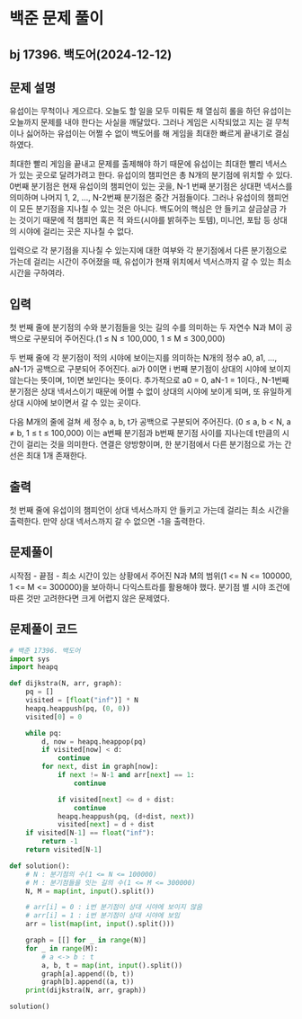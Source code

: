 # 백준 문제 풀이

## bj 17396. 백도어(2024-12-12)

## 문제 설명

유섭이는 무척이나 게으르다. 오늘도 할 일을 모두 미뤄둔 채 열심히 롤을 하던 유섭이는 오늘까지 문제를 내야 한다는 사실을 깨달았다. 그러나 게임은 시작되었고 지는 걸 무척이나 싫어하는 유섭이는 어쩔 수 없이 백도어를 해 게임을 최대한 빠르게 끝내기로 결심하였다.

최대한 빨리 게임을 끝내고 문제를 출제해야 하기 때문에 유섭이는 최대한 빨리 넥서스가 있는 곳으로 달려가려고 한다. 유섭이의 챔피언은 총 N개의 분기점에 위치할 수 있다. 0번째 분기점은 현재 유섭이의 챔피언이 있는 곳을, N-1 번째 분기점은 상대편 넥서스를 의미하며 나머지 1, 2, ..., N-2번째 분기점은 중간 거점들이다. 그러나 유섭이의 챔피언이 모든 분기점을 지나칠 수 있는 것은 아니다. 백도어의 핵심은 안 들키고 살금살금 가는 것이기 때문에 적 챔피언 혹은 적 와드(시야를 밝혀주는 토템), 미니언, 포탑 등 상대의 시야에 걸리는 곳은 지나칠 수 없다.

입력으로 각 분기점을 지나칠 수 있는지에 대한 여부와 각 분기점에서 다른 분기점으로 가는데 걸리는 시간이 주어졌을 때, 유섭이가 현재 위치에서 넥서스까지 갈 수 있는 최소 시간을 구하여라.

## 입력

첫 번째 줄에 분기점의 수와 분기점들을 잇는 길의 수를 의미하는 두 자연수 N과 M이 공백으로 구분되어 주어진다.(1 ≤ N ≤ 100,000, 1 ≤ M ≤ 300,000)

두 번째 줄에 각 분기점이 적의 시야에 보이는지를 의미하는 N개의 정수 a0, a1, ..., aN-1가 공백으로 구분되어 주어진다. ai가 0이면 i 번째 분기점이 상대의 시야에 보이지 않는다는 뜻이며, 1이면 보인다는 뜻이다. 추가적으로 a0 = 0, aN-1 = 1이다., N-1번째 분기점은 상대 넥서스이기 때문에 어쩔 수 없이 상대의 시야에 보이게 되며, 또 유일하게 상대 시야에 보이면서 갈 수 있는 곳이다.

다음 M개의 줄에 걸쳐 세 정수 a, b, t가 공백으로 구분되어 주어진다. (0 ≤ a, b < N, a ≠ b, 1 ≤ t ≤ 100,000) 이는 a번째 분기점과 b번째 분기점 사이를 지나는데 t만큼의 시간이 걸리는 것을 의미한다. 연결은 양방향이며, 한 분기점에서 다른 분기점으로 가는 간선은 최대 1개 존재한다.

## 출력

첫 번째 줄에 유섭이의 챔피언이 상대 넥서스까지 안 들키고 가는데 걸리는 최소 시간을 출력한다. 만약 상대 넥서스까지 갈 수 없으면 -1을 출력한다.

## 문제풀이

시작점 - 끝점 - 최소 시간이 있는 상황에서 주어진 N과 M의 범위(1 <= N <= 100000, 1 <= M <= 300000)을 보아하니 다익스트라를 활용해야 했다. 분기점 별 시야 조건에 따른 것만 고려한다면 크게 어렵지 않은 문제였다.

## 문제풀이 코드

```python
# 백준 17396. 백도어
import sys
import heapq

def dijkstra(N, arr, graph):
    pq = []
    visited = [float("inf")] * N
    heapq.heappush(pq, (0, 0))
    visited[0] = 0

    while pq:
        d, now = heapq.heappop(pq)
        if visited[now] < d:
            continue
        for next, dist in graph[now]:
            if next != N-1 and arr[next] == 1:
                continue

            if visited[next] <= d + dist:
                continue
            heapq.heappush(pq, (d+dist, next))
            visited[next] = d + dist
    if visited[N-1] == float("inf"):
        return -1
    return visited[N-1]

def solution():
    # N : 분기점의 수(1 <= N <= 100000)
    # M : 분기점들을 잇는 길의 수(1 <= M <= 300000)
    N, M = map(int, input().split())

    # arr[i] = 0 : i번 분기점이 상대 시야에 보이지 않음
    # arr[i] = 1 : i번 분기점이 상대 시야에 보임
    arr = list(map(int, input().split()))

    graph = [[] for _ in range(N)]
    for _ in range(M):
        # a <-> b : t
        a, b, t = map(int, input().split())
        graph[a].append((b, t))
        graph[b].append((a, t))
    print(dijkstra(N, arr, graph))

solution()
```
